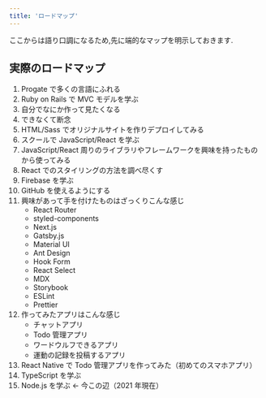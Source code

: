 ```yaml
---
title: 'ロードマップ'
---
```


ここからは語り口調になるため,先に端的なマップを明示しておきます.

## 実際のロードマップ

1. Progate で多くの言語にふれる
2. Ruby on Rails で MVC モデルを学ぶ
3. 自分でなにか作って見たくなる
4. できなくて断念
5. HTML/Sass でオリジナルサイトを作りデプロイしてみる
6. スクールで JavaScript/React を学ぶ
7. JavaScript/React 周りのライブラリやフレームワークを興味を持ったものから使ってみる
8. React でのスタイリングの方法を調べ尽くす
9. Firebase を学ぶ
10. GitHub を使えるようにする
11. 興味があって手を付けたものはざっくりこんな感じ
    - React Router
    - styled-components
    - Next.js
    - Gatsby.js
    - Material UI
    - Ant Design
    - Hook Form
    - React Select
    - MDX
    - Storybook
    - ESLint
    - Prettier
12. 作ってみたアプリはこんな感じ
    - チャットアプリ
    - Todo 管理アプリ
    - ワードウルフできるアプリ
    - 運動の記録を投稿するアプリ
13. React Native で Todo 管理アプリを作ってみた（初めてのスマホアプリ）
14. TypeScript を学ぶ
15. Node.js を学ぶ ← 今この辺（2021 年現在）
